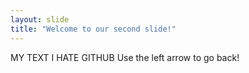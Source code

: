 ```yaml
---
layout: slide
title: "Welcome to our second slide!"
---
```

MY TEXT I HATE GITHUB
Use the left arrow to go back!
